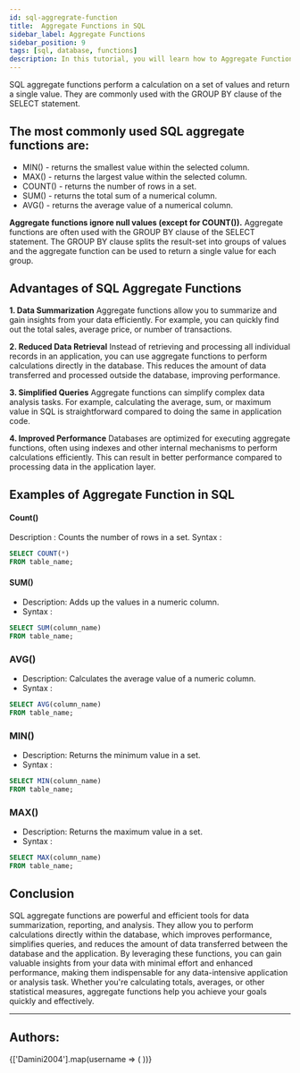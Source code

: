 ```yaml
---
id: sql-aggregrate-function
title:  Aggregate Functions in SQL
sidebar_label: Aggregate Functions
sidebar_position: 9
tags: [sql, database, functions]
description: In this tutorial, you will learn how to Aggregate Functions in the SQL.
---
```


SQL aggregate functions perform a calculation on a set of values and return a single value. They are commonly used with the GROUP BY clause of the SELECT statement. 


## The most commonly used SQL aggregate functions are:

- MIN() - returns the smallest value within the selected column.
- MAX() - returns the largest value within the selected column.
- COUNT() - returns the number of rows in a set.
- SUM() - returns the total sum of a numerical column.
- AVG() - returns the average value of a numerical column.

**Aggregate functions ignore null values (except for COUNT()).**
Aggregate functions are often used with the GROUP BY clause of the SELECT statement. The GROUP BY clause splits the result-set into groups of values and the aggregate function can be used to return a single value for each group.

## Advantages of SQL Aggregate Functions

**1. Data Summarization**
Aggregate functions allow you to summarize and gain insights from your data efficiently. For example, you can quickly find out the total sales, average price, or number of transactions.

**2. Reduced Data Retrieval**
Instead of retrieving and processing all individual records in an application, you can use aggregate functions to perform calculations directly in the database. This reduces the amount of data transferred and processed outside the database, improving performance.

**3. Simplified Queries**
Aggregate functions can simplify complex data analysis tasks. For example, calculating the average, sum, or maximum value in SQL is straightforward compared to doing the same in application code.

**4. Improved Performance**
Databases are optimized for executing aggregate functions, often using indexes and other internal mechanisms to perform calculations efficiently. This can result in better performance compared to processing data in the application layer.
## Examples of Aggregate Function in SQL

#### Count()
Description : Counts the number of rows in a set.
Syntax :  
```sql
SELECT COUNT(*)
FROM table_name;
```
#### SUM()

- Description: Adds up the values in a numeric column.
- Syntax : 
```sql
SELECT SUM(column_name)
FROM table_name;
```
### AVG()

- Description: Calculates the average value of a numeric column.
- Syntax :
```sql
SELECT AVG(column_name)
FROM table_name;
```
### MIN()

- Description: Returns the minimum value in a set.
- Syntax :
```sql
SELECT MIN(column_name)
FROM table_name;
```
### MAX()

- Description: Returns the maximum value in a set.
- Syntax : 
```sql
SELECT MAX(column_name)
FROM table_name;
```

## Conclusion
SQL aggregate functions are powerful and efficient tools for data summarization, reporting, and analysis. They allow you to perform calculations directly within the database, which improves performance, simplifies queries, and reduces the amount of data transferred between the database and the application. By leveraging these functions, you can gain valuable insights from your data with minimal effort and enhanced performance, making them indispensable for any data-intensive application or analysis task. Whether you're calculating totals, averages, or other statistical measures, aggregate functions help you achieve your goals quickly and effectively.

---

## Authors:

<div style={{display: 'flex', flexWrap: 'wrap', justifyContent: 'space-between', gap: '10px'}}>
  {['Damini2004'].map(username => (
    <Author key={username} username={username} />
  ))}
</div>
